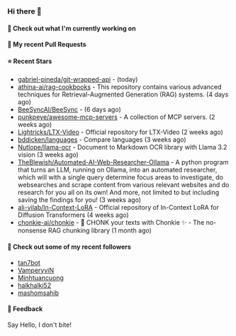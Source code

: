 ### Hi there 👋

#### 👷 Check out what I'm currently working on

#### 🔨 My recent Pull Requests


#### ⭐ Recent Stars

- [gabriel-pineda/git-wrapped-api](https://github.com/gabriel-pineda/git-wrapped-api) -  (today)
- [athina-ai/rag-cookbooks](https://github.com/athina-ai/rag-cookbooks) - This repository contains various advanced techniques for Retrieval-Augmented Generation (RAG) systems. (4 days ago)
- [BeeSyncAI/BeeSync](https://github.com/BeeSyncAI/BeeSync) -  (6 days ago)
- [punkpeye/awesome-mcp-servers](https://github.com/punkpeye/awesome-mcp-servers) - A collection of MCP servers. (2 weeks ago)
- [Lightricks/LTX-Video](https://github.com/Lightricks/LTX-Video) - Official repository for LTX-Video (2 weeks ago)
- [bddicken/languages](https://github.com/bddicken/languages) - Compare languages (3 weeks ago)
- [Nutlope/llama-ocr](https://github.com/Nutlope/llama-ocr) - Document to Markdown OCR library with Llama 3.2 vision (3 weeks ago)
- [TheBlewish/Automated-AI-Web-Researcher-Ollama](https://github.com/TheBlewish/Automated-AI-Web-Researcher-Ollama) - A python program that turns an LLM, running on Ollama, into an automated researcher, which will with a single query determine focus areas to investigate, do websearches and scrape content from various relevant websites and do research for you all on its own! And more, not limited to but including saving the findings for you! (3 weeks ago)
- [ali-vilab/In-Context-LoRA](https://github.com/ali-vilab/In-Context-LoRA) - Official repository of In-Context LoRA for Diffusion Transformers (4 weeks ago)
- [chonkie-ai/chonkie](https://github.com/chonkie-ai/chonkie) - 🦛 CHONK your texts with Chonkie ✨ - The no-nonsense RAG chunking library (1 month ago)

#### 👯 Check out some of my recent followers

- [tan7bot](https://github.com/tan7bot)
- [VamperyviN](https://github.com/VamperyviN)
- [Minhtuancuong](https://github.com/Minhtuancuong)
- [halkhalki52](https://github.com/halkhalki52)
- [mashomsahib](https://github.com/mashomsahib)

#### 💬 Feedback

Say Hello, I don't bite!